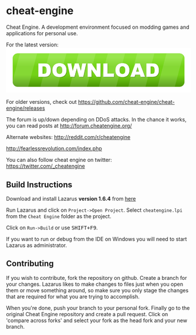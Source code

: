 # cheat-engine
Cheat Engine. A development environment focused on modding games and applications for personal use.


For the latest version:
[![Recent CE Download](./molumen-download-button-1-800px.png)](https://github.com/cheat-engine/cheat-engine/releases/download/6.8.2/CheatEngine682.exe)

For older versions, check out https://github.com/cheat-engine/cheat-engine/releases


The forum is up/down depending on DDoS attacks. In the chance it works, you can read posts at http://forum.cheatengine.org/

Alternate websites:
http://reddit.com/r/cheatengine

http://fearlessrevolution.com/index.php

You can also follow cheat engine on twitter: https://twitter.com/_cheatengine

## Build Instructions

Download and install Lazarus **version 1.6.4** from [here](https://sourceforge.net/projects/lazarus/files/Lazarus%20Windows%2064%20bits/)

Run Lazarus and click on `Project->Open Project`.  Select
`cheatengine.lpi` from the `Cheat Engine` folder as the project.

Click on `Run->Build` or use <kbd>SHIFT+F9</kbd>.

If you want to run or debug from the IDE on Windows you will need to start
Lazarus as administrator.

## Contributing

If you wish to contribute, fork the repository on github.  Create a branch
for your changes.  Lazarus likes to make changes to files just when you open
them or move something around, so make sure you only stage the changes that
are required for what you are trying to accomplish.

When you're done, push your branch to your personal fork.  Finally go to the
original Cheat Engine repository and create a pull request.  Click on
'compare across forks' and select your fork as the head fork and your new
branch.
